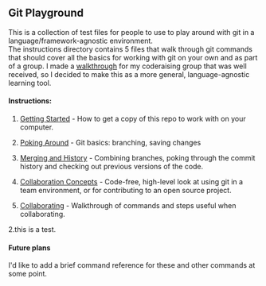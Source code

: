 ## Git Playground

This is a collection of test files for people to use to play around with git in a language/framework-agnostic environment.  
The instructions directory contains 5 files that walk through git commands that should cover all the basics for working with git on your own and as part of a group.  I made a [walkthrough](https://github.com/esoergel/meta/wiki/Git-Walkthrough) for my coderaising group that was well received, so I decided to make this as a more general, language-agnostic learning tool.

#### Instructions:

 1. [Getting Started](instructions/1-getting_started.md) -
    How to get a copy of this repo to work with on your computer.

 1. [Poking Around](instructions/2-poking_around.md) - 
    Git basics: branching, saving changes

 1. [Merging and History](instructions/3-merging_and_history.md) - 
    Combining branches, poking through the commit history and checking out previous versions of the code.

 1. [Collaboration Concepts](instructions/4-collaboration_concepts.md) - 
    Code-free, high-level look at using git in a team environment, or for contributing to an open source project.

 1. [Collaborating](instructions/collaborating.md) - 
    Walkthrough of commands and steps useful when collaborating.

2.this is a test.
#### Future plans
I'd like to add a brief command reference for these and other commands at some point.
